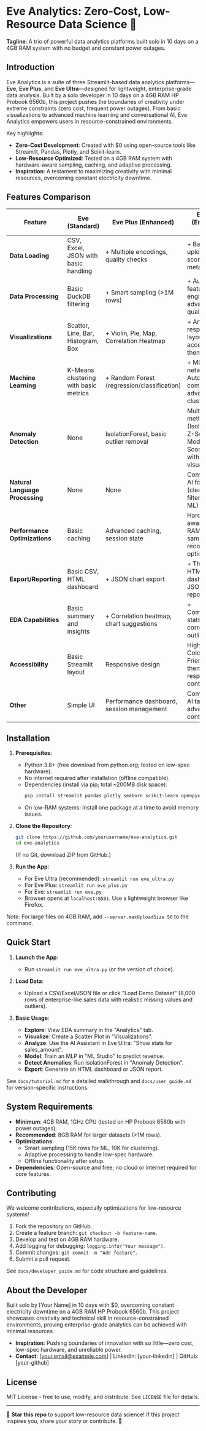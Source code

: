 # Eve Analytics: Zero-Cost, Low-Resource Data Science 🚀

**Tagline**: A trio of powerful data analytics platforms built solo in 10 days on a 4GB RAM system with no budget and constant power outages.

## Introduction

Eve Analytics is a suite of three Streamlit-based data analytics platforms—**Eve**, **Eve Plus**, and **Eve Ultra**—designed for lightweight, enterprise-grade data analysis. Built by a solo developer in 10 days on a 4GB RAM HP Probook 6560b, this project pushes the boundaries of creativity under extreme constraints (zero cost, frequent power outages). From basic visualizations to advanced machine learning and conversational AI, Eve Analytics empowers users in resource-constrained environments.

Key highlights:
- **Zero-Cost Development**: Created with $0 using open-source tools like Streamlit, Pandas, Plotly, and Scikit-learn.
- **Low-Resource Optimized**: Tested on a 4GB RAM system with hardware-aware sampling, caching, and adaptive processing.
- **Inspiration**: A testament to maximizing creativity with minimal resources, overcoming constant electricity downtime.

## Features Comparison

| Feature                  | Eve (Standard)                          | Eve Plus (Enhanced)                     | Eve Ultra (Enterprise-Grade)            |
|--------------------------|-----------------------------------------|-----------------------------------------|-----------------------------------------|
| **Data Loading**         | CSV, Excel, JSON with basic handling    | + Multiple encodings, quality checks    | + Batch uploads, quality scoring, metadata |
| **Data Processing**      | Basic DuckDB filtering                  | + Smart sampling (>1M rows)             | + Automated feature engineering, advanced quality analysis |
| **Visualizations**       | Scatter, Line, Bar, Histogram, Box      | + Violin, Pie, Map, Correlation Heatmap | + Anomaly Plot, responsive layouts, accessibility themes |
| **Machine Learning**     | K-Means clustering with basic metrics   | + Random Forest (regression/classification) | + MLP neural networks, AutoML comparison, advanced clustering |
| **Anomaly Detection**    | None                                    | IsolationForest, basic outlier removal  | Multiple methods (IsolationForest, Z-Score, Modified Z-Score, IQR) with visualizations |
| **Natural Language Processing** | None                               | None                                    | Conversational AI for queries (cleaning, filtering, stats, ML) |
| **Performance Optimizations** | Basic caching                      | Advanced caching, session state         | Hardware-aware (4GB RAM), adaptive sampling, recovery options |
| **Export/Reporting**     | Basic CSV, HTML dashboard               | + JSON chart export                     | + Themed HTML dashboards, JSON analytics reports |
| **EDA Capabilities**     | Basic summary and insights              | + Correlation heatmap, chart suggestions | + Comprehensive stats, correlations, outliers |
| **Accessibility**        | Basic Streamlit layout                  | Responsive design                       | High Contrast, Colorblind Friendly themes, responsive flex containers |
| **Other**                | Simple UI                               | Performance dashboard, session management | Conversational AI tab, advanced UI controls |

## Installation

1. **Prerequisites**:
   - Python 3.8+ (free download from python.org; tested on low-spec hardware).
   - No internet required after installation (offline compatible).
   - Dependencies (install via pip; total ~200MB disk space):
     ```bash
     pip install streamlit pandas plotly seaborn scikit-learn openpyxl duckdb numpy scipy
     ```
   - On low-RAM systems: Install one package at a time to avoid memory issues.

2. **Clone the Repository**:
   ```bash
   git clone https://github.com/yourusername/eve-analytics.git
   cd eve-analytics
   ```
   (If no Git, download ZIP from GitHub.)

3. **Run the App**:
   - For Eve Ultra (recommended): `streamlit run eve_ultra.py`
   - For Eve Plus: `streamlit run eve_plus.py`
   - For Eve: `streamlit run eve.py`
   - Browser opens at `localhost:8501`. Use a lightweight browser like Firefox.

*Note*: For large files on 4GB RAM, add `--server.maxUploadSize 50` to the command.

## Quick Start

1. **Launch the App**:
   - Run `streamlit run eve_ultra.py` (or the version of choice).
   
2. **Load Data**:
   - Upload a CSV/Excel/JSON file or click "Load Demo Dataset" (8,000 rows of enterprise-like sales data with realistic missing values and outliers).

3. **Basic Usage**:
   - **Explore**: View EDA summary in the "Analytics" tab.
   - **Visualize**: Create a Scatter Plot in "Visualizations".
   - **Analyze**: Use the AI Assistant in Eve Ultra: "Show stats for sales_amount".
   - **Model**: Train an MLP in "ML Studio" to predict revenue.
   - **Detect Anomalies**: Run IsolationForest in "Anomaly Detection".
   - **Export**: Generate an HTML dashboard or JSON report.

See `docs/tutorial.md` for a detailed walkthrough and `docs/user_guide.md` for version-specific instructions.

## System Requirements
- **Minimum**: 4GB RAM, 1GHz CPU (tested on HP Probook 6560b with power outages).
- **Recommended**: 8GB RAM for larger datasets (>1M rows).
- **Optimizations**: 
  - Smart sampling (15K rows for ML, 10K for clustering).
  - Adaptive processing to handle low-spec hardware.
  - Offline functionality after setup.
- **Dependencies**: Open-source and free; no cloud or internet required for core features.

## Contributing
We welcome contributions, especially optimizations for low-resource systems!
1. Fork the repository on GitHub.
2. Create a feature branch: `git checkout -b feature-name`.
3. Develop and test on 4GB RAM hardware.
4. Add logging for debugging: `logging.info("Your message")`.
5. Commit changes: `git commit -m "Add feature"`.
6. Submit a pull request.

See `docs/developer_guide.md` for code structure and guidelines.

## About the Developer
Built solo by [Your Name] in 10 days with $0, overcoming constant electricity downtime on a 4GB RAM HP Probook 6560b. This project showcases creativity and technical skill in resource-constrained environments, proving enterprise-grade analytics can be achieved with minimal resources.

- **Inspiration**: Pushing boundaries of innovation with so little—zero cost, low-spec hardware, and unreliable power.
- **Contact**: [your.email@example.com] | LinkedIn: [your-linkedin] | GitHub: [your-github]

## License
MIT License - free to use, modify, and distribute. See `LICENSE` file for details.

---

🌟 **Star this repo** to support low-resource data science! If this project inspires you, share your story or contribute. 🚀
